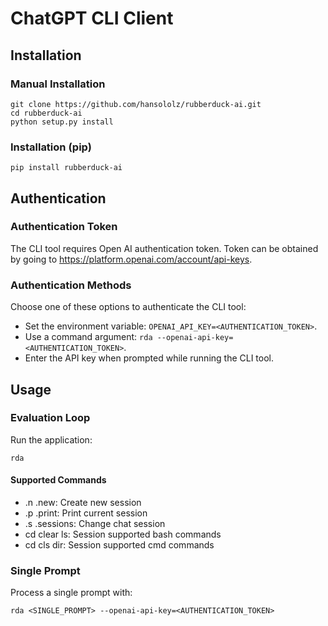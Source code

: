 # ChatGPT CLI Client

## Installation

### Manual Installation

    git clone https://github.com/hansololz/rubberduck-ai.git
    cd rubberduck-ai
    python setup.py install

### Installation (pip)

    pip install rubberduck-ai

## Authentication

### Authentication Token
The CLI tool requires Open AI authentication token. Token can be obtained 
by going to https://platform.openai.com/account/api-keys.

### Authentication Methods
Choose one of these options to authenticate the CLI tool:
- Set the environment variable: `OPENAI_API_KEY=<AUTHENTICATION_TOKEN>`.
- Use a command argument: `rda --openai-api-key=<AUTHENTICATION_TOKEN>`.
- Enter the API key when prompted while running the CLI tool.

## Usage

### Evaluation Loop
Run the application:
    
    rda

#### Supported Commands
- .n .new: Create new session
- .p .print: Print current session 
- .s .sessions: Change chat session
- cd clear ls: Session supported bash commands
- cd cls dir: Session supported cmd commands

### Single Prompt
Process a single prompt with:

    rda <SINGLE_PROMPT> --openai-api-key=<AUTHENTICATION_TOKEN>
